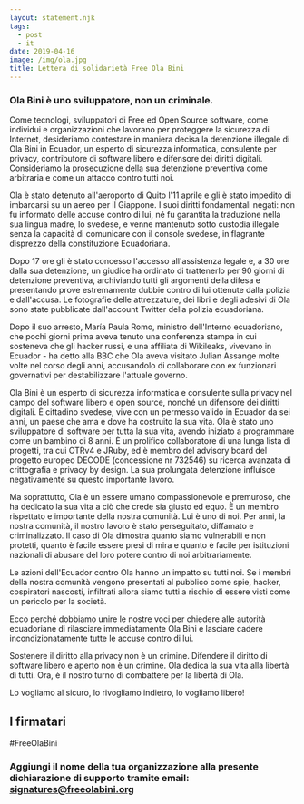 ```yaml
---
layout: statement.njk
tags:
  - post
  - it
date: 2019-04-16
image: /img/ola.jpg
title: Lettera di solidarietà Free Ola Bini
---
```


### Ola Bini è uno sviluppatore, non un criminale.

Come tecnologi, sviluppatori di Free ed Open Source software, come individui e organizzazioni che lavorano per proteggere la sicurezza di Internet, desideriamo contestare  in maniera decisa la detenzione illegale di Ola Bini in Ecuador, un esperto di sicurezza informatica, consulente per privacy, contributore di software libero e difensore dei diritti digitali. Consideriamo la prosecuzione della sua detenzione preventiva come arbitraria e come un attacco contro tutti noi.

Ola è stato detenuto all'aeroporto di Quito l'11 aprile e gli è stato impedito di imbarcarsi su un aereo per il Giappone. I suoi diritti fondamentali negati: non fu informato delle accuse contro di lui, né fu garantita la traduzione nella sua lingua madre, lo svedese, e venne mantenuto sotto custodia illegale senza la capacità di comunicare con il console svedese, in flagrante disprezzo della constituzione Ecuadoriana.

Dopo 17 ore gli è stato concesso l'accesso all'assistenza legale e, a 30 ore dalla sua detenzione, un giudice ha ordinato di trattenerlo per 90 giorni di detenzione preventiva, archiviando tutti gli argomenti della difesa e presentando prove estremamente dubbie contro di lui ottenute dalla polizia e dall'accusa. Le fotografie delle attrezzature, dei libri e degli adesivi di Ola sono state pubblicate dall'account Twitter della polizia ecuadoriana.

Dopo il suo arresto, María Paula Romo, ministro dell'Interno ecuadoriano, che pochi giorni prima aveva tenuto una conferenza stampa in cui sosteneva che gli hacker russi, e una affiliata di Wikileaks, vivevano in Ecuador - ha detto alla BBC che Ola aveva visitato Julian Assange molte volte nel corso degli anni, accusandolo di collaborare con ex funzionari governativi per destabilizzare l'attuale governo.

Ola Bini è un esperto di sicurezza informatica e consulente sulla privacy nel campo del software libero e open source, nonché un difensore dei diritti digitali. È cittadino svedese, vive con un permesso valido in Ecuador da sei anni, un paese che ama e dove ha costruito la sua vita. Ola è stato uno sviluppatore di software per tutta la sua vita, avendo iniziato a programmare come un bambino di 8 anni. È un prolifico collaboratore di una lunga lista di progetti, tra cui OTRv4 e JRuby, ed è membro del advisory board del progetto europeo DECODE (concessione nr 732546) su ricerca avanzata di crittografia e privacy by design. La sua prolungata detenzione influisce negativamente su questo importante lavoro.

Ma soprattutto, Ola è un essere umano compassionevole e premuroso, che ha dedicato la sua vita a ciò che crede sia giusto ed equo. È un membro rispettato e importante della nostra comunità. Lui è uno di noi. Per anni, la nostra comunità, il nostro lavoro è stato perseguitato, diffamato e criminalizzato. Il caso di Ola dimostra quanto siamo vulnerabili e non protetti, quanto è facile essere presi di mira e quanto è facile per istituzioni nazionali di abusare del loro potere contro di noi arbitrariamente.

Le azioni dell'Ecuador contro Ola hanno un impatto su tutti noi. Se i membri della nostra comunità vengono presentati al pubblico come spie, hacker, cospiratori nascosti, infiltrati allora siamo tutti a rischio di essere visti come un pericolo per la società.

Ecco perché dobbiamo unire le nostre voci per chiedere alle autorità ecuadoriane di rilasciare immediatamente Ola Bini e lasciare cadere incondizionatamente tutte le accuse contro di lui.

Sostenere il diritto alla privacy non è un crimine. Difendere il diritto di software libero e aperto non è un crimine. Ola dedica la sua vita alla libertà di tutti. Ora, è il nostro turno di combattere per la libertà di Ola.

Lo vogliamo al sicuro, lo rivogliamo indietro, lo vogliamo libero!

## I firmatari

#FreeOlaBini

### Aggiungi il nome della tua organizzazione alla presente dichiarazione di supporto tramite email: [signatures@freeolabini.org]


[signatures@freeolabini.org]: mailto:signatures@freeolabini.org?subject=Signature+#FreeOlaBini&body=Let%20us%20know%20if%20you%20are%20signing%20as%20an%20organization%20or%20personally.%20In%20both%20cases%20send%20us%20a%20link%20to%20your%20website%20with%20statement%20of%20support%20for%20Ola,%20or%20your%20twitter%20profile.%20In%20case%20of%20an%20organization%20please%20send%20a%20logo%20for%20white%20background(png/jpg).%0D%0A%0D%0Aname:%0D%0Aurl:%0D%0Aimage:%0D%0A
